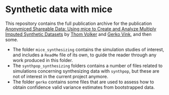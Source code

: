 # Synthetic data with mice

This repository contains the full publication archive for the publication
[Anonymiced Shareable Data: Using mice to Create and Analyze Multiply Imputed Synthetic Datasets](https://www.mdpi.com/2624-8611/3/4/45) by [Thom Volker](https://thomvolker.github.io) and [Gerko Vink](https://www.gerkovink.com), and then some. 

- The folder `mice_synthesizing` contains the simulation studies of interest, and includes a `ReadMe` file of its own, to guide the reader through any work produced in this folder. 
- The `synthpop_synthesizing` folders contains a number of files related to simulations concerning synthesizing data with `synthpop`, but these are not of interest in the current project anymore. 
- The folder `gerko` contains some files that are used to assess how to obtain confidence valid variance estimates from bootstrapped data. 
